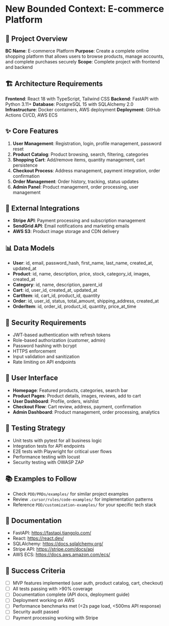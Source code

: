 # New Bounded Context: E-commerce Platform

## 🎯 Project Overview
**BC Name**: E-commerce Platform
**Purpose**: Create a complete online shopping platform that allows users to browse products, manage accounts, and complete purchases securely
**Scope**: Complete project with frontend and backend

## 🏗️ Architecture Requirements
**Frontend**: React 18 with TypeScript, Tailwind CSS
**Backend**: FastAPI with Python 3.11+
**Database**: PostgreSQL 15 with SQLAlchemy 2.0
**Infrastructure**: Docker containers, AWS deployment
**Deployment**: GitHub Actions CI/CD, AWS ECS

## ✨ Core Features
1. **User Management**: Registration, login, profile management, password reset
2. **Product Catalog**: Product browsing, search, filtering, categories
3. **Shopping Cart**: Add/remove items, quantity management, cart persistence
4. **Checkout Process**: Address management, payment integration, order confirmation
5. **Order Management**: Order history, tracking, status updates
6. **Admin Panel**: Product management, order processing, user management

## 🔗 External Integrations
- **Stripe API**: Payment processing and subscription management
- **SendGrid API**: Email notifications and marketing emails
- **AWS S3**: Product image storage and CDN delivery

## 📊 Data Models
- **User**: id, email, password_hash, first_name, last_name, created_at, updated_at
- **Product**: id, name, description, price, stock, category_id, images, created_at
- **Category**: id, name, description, parent_id
- **Cart**: id, user_id, created_at, updated_at
- **CartItem**: id, cart_id, product_id, quantity
- **Order**: id, user_id, status, total_amount, shipping_address, created_at
- **OrderItem**: id, order_id, product_id, quantity, price_at_time

## 🔐 Security Requirements
- JWT-based authentication with refresh tokens
- Role-based authorization (customer, admin)
- Password hashing with bcrypt
- HTTPS enforcement
- Input validation and sanitization
- Rate limiting on API endpoints

## 📱 User Interface
- **Homepage**: Featured products, categories, search bar
- **Product Pages**: Product details, images, reviews, add to cart
- **User Dashboard**: Profile, orders, wishlist
- **Checkout Flow**: Cart review, address, payment, confirmation
- **Admin Dashboard**: Product management, order processing, analytics

## 🧪 Testing Strategy
- Unit tests with pytest for all business logic
- Integration tests for API endpoints
- E2E tests with Playwright for critical user flows
- Performance testing with locust
- Security testing with OWASP ZAP

## 📚 Examples to Follow
- Check `PDD/PRDs/examples/` for similar project examples
- Review `.cursor/rules/code-examples/` for implementation patterns
- Reference `PDD/customization-examples/` for your specific tech stack

## 📖 Documentation
- FastAPI: https://fastapi.tiangolo.com/
- React: https://react.dev/
- SQLAlchemy: https://docs.sqlalchemy.org/
- Stripe API: https://stripe.com/docs/api
- AWS ECS: https://docs.aws.amazon.com/ecs/

## 🎯 Success Criteria
- [ ] MVP features implemented (user auth, product catalog, cart, checkout)
- [ ] All tests passing with >90% coverage
- [ ] Documentation complete (API docs, deployment guide)
- [ ] Deployment working on AWS
- [ ] Performance benchmarks met (<2s page load, <500ms API response)
- [ ] Security audit passed
- [ ] Payment processing working with Stripe 